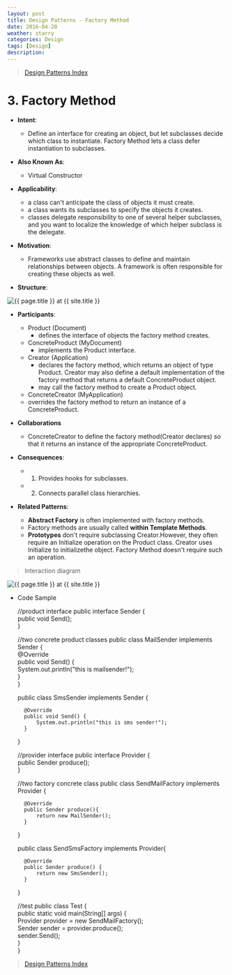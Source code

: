 ```yaml
---
layout: post
title: Design Patterns - Factory Method
date: 2016-04-20
weather: starry
categories: Design 
tags: [Design]
description: 
---
```


> [Design Patterns Index](http://raysxysun.github.io/categories/#Design)

# 3. Factory Method

- **Intent**: 
	- Define an interface for creating an object, but let subclasses decide which class to instantiate. Factory Method lets a class defer instantiation to subclasses.
- **Also Known As**:
	- Virtual Constructor
- **Applicability**:
	- a class can't anticipate the class of objects it must create.
	- a class wants its subclasses to specify the objects it creates.
	- classes delegate responsibility to one of several helper subclasses, and you want to localize the knowledge of which helper subclass is the delegate.

- **Motivation**:	
	- Frameworks use abstract classes to define and maintain relationships between objects. A framework is often responsible for creating these objects as well.

- **Structure**:	

<img src="{{ site.url }}/assets/img/2016-04-18-DesignPatterns/Factory.png" alt="{{ page.title }} at {{ site.title }}">

- **Participants**:
	- Product (Document)
		- defines the interface of objects the factory method creates.
	- ConcreteProduct (MyDocument)
		- implements the Product interface.
	- Creator (Application)
		- declares the factory method, which returns an object of type Product. Creator may also define a default implementation of the factory method that returns a default ConcreteProduct object.
		- may call the factory method to create a Product object. 
	- ConcreteCreator (MyApplication)
	- overrides the factory method to return an instance of a ConcreteProduct.

- **Collaborations**
	- ConcreteCreator to define the factory method(Creator declares) so that it returns an instance of the appropriate ConcreteProduct.

- **Consequences**:
	- 1. Provides hooks for subclasses.
	- 2. Connects parallel class hierarchies.

- **Related Patterns**:
	- **Abstract Factory** is often implemented with factory methods.
	- Factory methods are usually called **within Template Methods**.
	- **Prototypes** don't require subclassing Creator.However, they often require an Initialize operation on the Product class. Creator uses Initialize to initializethe object. Factory Method doesn't require such an operation.

> Interaction diagram

<img src="{{ site.url }}/assets/img/2016-04-18-DesignPatterns/FactoryMethod.jpg" alt="{{ page.title }} at {{ site.title }}">
	

- Code Sample

	//product interface
	public interface Sender {  
	    public void Send();  
	} 

	//two concrete product classes
	public class MailSender implements Sender {  
	    @Override  
	    public void Send() {  
	        System.out.println("this is mailsender!");  
	    }  
	}  

	public class SmsSender implements Sender {  
	  
	    @Override  
	    public void Send() {  
	        System.out.println("this is sms sender!");  
	    }  
	}  

	//provider interface
	public interface Provider {  
	    public Sender produce();  
	}  

	//two factory concrete class
	public class SendMailFactory implements Provider {  
	      
	    @Override  
	    public Sender produce(){  
	        return new MailSender();  
	    }  
	}  

	public class SendSmsFactory implements Provider{  
	  
	    @Override  
	    public Sender produce() {  
	        return new SmsSender();  
	    }  
	}  

	//test
	public class Test {  
	    public static void main(String[] args) {  
	        Provider provider = new SendMailFactory();  
	        Sender sender = provider.produce();  
	        sender.Send();  
	    }  
	}  

> [Design Patterns Index](http://raysxysun.github.io/categories/#Design)
